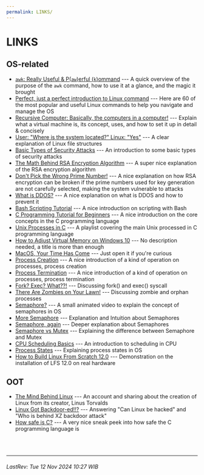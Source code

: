 ```yaml
---
permalink: LINKS/
---
```


# LINKS

## OS-related
- [`awk`: Really Useful & P(`aw`)erful (`k`)ommand](https://youtu.be/9YOZmI-zWok?feature=shared) --- A quick overview of the purpose of the `awk` command, how to use it at a glance, and the magic it brought
- [Perfect, just a perfect introduction to Linux command](https://youtu.be/gd7BXuUQ91w?feature=shared) --- Here are 60 of the most popular and useful Linux commands to help you navigate and manage the OS
- [Recursive Computer: Basically, the computers in a computer!](https://youtu.be/wX75Z-4MEoM?feature=shared) --- Explain what a virtual machine is, its concept, uses, and how to set it up in detail & concisely
- [User: "Where is the system located?" Linux: "Yes"](https://youtu.be/HbgzrKJvDRw?feature=shared) --- A clear explanation of Linux file structures
- [Basic Types of Security Attacks](https://youtu.be/yIm0Ol9Dg4Y?feature=shared) --- An introduction to some basic types of security attacks
- [The Math Behind RSA Encryption Algorithm](https://youtu.be/JD72Ry60eP4?feature=shared) --- A super nice explanation of the RSA encryption algorithm
- [Don't Pick the Wrong Prime Number!](https://youtu.be/-ShwJqAalOk?feature=shared) --- A nice explanation on how RSA encryption can be broken if the prime numbers used for key generation are not carefully selected, making the system vulnerable to attacks
- [What is DDOS?](https://youtu.be/anmgPqg4Nw8?feature=shared) --- A nice explanation on what is DDOS and how to prevent it
- [Bash Scripting Tutorial](https://youtu.be/tK9Oc6AEnR4?feature=shared) --- A nice introduction on scripting with Bash
- [C Programming Tutorial for Beginners](https://youtu.be/KJgsSFOSQv0?feature=shared) --- A nice introduction on the core concepts in the C programming language
- [Unix Processes in C](https://youtube.com/playlist?list=PLfqABt5AS4FkW5mOn2Tn9ZZLLDwA3kZUY&feature=shared) --- A playlist covering the main Unix processed in C programming language
- [How to Adjust Virtual Memory on Windows 10](https://youtu.be/gx6ffIMSy28?feature=shared) --- No description needed, a title is more than enough
- [MacOS, Your Time Has Come](https://youtu.be/WTyoSv_hpgg?feature=shared) --- Just open it if you're curious
- [Process Creation](https://youtu.be/pSW9d3Oaie8?feature=shared) --- A nice introduction of a kind of operation on processes, process creation
- [Process Termination](https://youtu.be/SFc3jt8t5rU?feature=shared) --- A nice introduction of a kind of operation on processes, process termination
- [Fork? Exec? What??!](https://youtu.be/IFEFVXvjiHY?feature=shared) --- Discussing fork() and exec() syscall
- [There Are Zombies on Your Lawn!](https://youtu.be/xpUlOn4h1fg?feature=shared) --- Discussing zombie and orphan processes
- [Semaphore?](https://youtu.be/LIzTbA3cAWY?feature=shared) --- A small animated video to explain the concept of semaphores in OS
- [More Semaphore](https://youtu.be/70auqrv84y8?feature=shared) --- Explanation and Intuition about Semaphores
- [Semaphore, again](https://youtu.be/3KJeK-UUADA?feature=shared) --- Deeper explanation about Semaphores
- [Semaphore vs Mutex](https://youtu.be/DvF3AsTglUU?feature=shared) --- Explaining the difference between Semaphore and Mutex
- [CPU Scheduling Basics](https://youtu.be/Jkmy2YLUbUY?feature=shared) --- An introduction to scheduling in CPU
- [Process States](https://youtu.be/2dJdHMpCLIg?feature=shared) --- Explaining process states in OS
- [How to Build Linux From Scratch 12.0](https://youtube.com/playlist?list=PLyc5xVO2uDsA5QPbtj_eYU8J0qrvU6315&feature=shared) --- Demonstration on the installation of LFS 12.0 on real hardware

## OOT
- [The Mind Behind Linux](https://youtu.be/o8NPllzkFhE?feature=shared) --- An account and sharing about the creation of Linux from its creator, Linus Torvalds
- [Linux Got Backdoor-ed!!?](https://youtu.be/bS9em7Bg0iU?feature=shared) --- Answering "Can Linux be hacked" and "Who is behind XZ backdoor attack"
- [How safe is C?](https://youtu.be/oTEiQx88B2U?feature=shared) --- A very nice sneak peek into how safe the C programming language is

<br>
<br>

---
###### LastRev: Tue 12 Nov 2024 10:27 WIB
